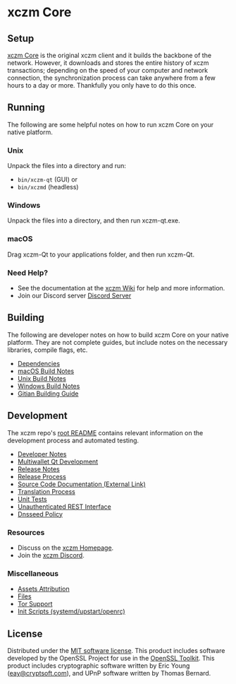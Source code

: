xczm Core
=============

Setup
---------------------
[xczm Core](https://masternodes.guru/) is the original xczm client and it builds the backbone of the network. However, it downloads and stores the entire history of xczm transactions; depending on the speed of your computer and network connection, the synchronization process can take anywhere from a few hours to a day or more. Thankfully you only have to do this once.

Running
---------------------
The following are some helpful notes on how to run xczm Core on your native platform.

### Unix

Unpack the files into a directory and run:

- `bin/xczm-qt` (GUI) or
- `bin/xczmd` (headless)

### Windows

Unpack the files into a directory, and then run xczm-qt.exe.

### macOS

Drag xczm-Qt to your applications folder, and then run xczm-Qt.

### Need Help?

* See the documentation at the [xczm Wiki](https://github.com/Masternodesguru/XCZM)
for help and more information.
* Join our Discord server [Discord Server](https://discord.gg/2F67SNssbV)

Building
---------------------
The following are developer notes on how to build xczm Core on your native platform. They are not complete guides, but include notes on the necessary libraries, compile flags, etc.

- [Dependencies](dependencies.md)
- [macOS Build Notes](build-osx.md)
- [Unix Build Notes](build-unix.md)
- [Windows Build Notes](build-windows.md)
- [Gitian Building Guide](gitian-building.md)

Development
---------------------
The xczm repo's [root README](/README.md) contains relevant information on the development process and automated testing.

- [Developer Notes](developer-notes.md)
- [Multiwallet Qt Development](multiwallet-qt.md)
- [Release Notes](release-notes.md)
- [Release Process](release-process.md)
- [Source Code Documentation (External Link)](https://github.com/Masternodesguru/XCZM)
- [Translation Process](translation_process.md)
- [Unit Tests](unit-tests.md)
- [Unauthenticated REST Interface](REST-interface.md)
- [Dnsseed Policy](dnsseed-policy.md)

### Resources
* Discuss on the [xczm Homepage](https://github.com/Masternodesguru/XCZM).
* Join the [xczm Discord](https://discord.gg/2F67SNssbV).

### Miscellaneous
- [Assets Attribution](assets-attribution.md)
- [Files](files.md)
- [Tor Support](tor.md)
- [Init Scripts (systemd/upstart/openrc)](init.md)

License
---------------------
Distributed under the [MIT software license](/COPYING).
This product includes software developed by the OpenSSL Project for use in the [OpenSSL Toolkit](https://www.openssl.org/). This product includes
cryptographic software written by Eric Young ([eay@cryptsoft.com](mailto:eay@cryptsoft.com)), and UPnP software written by Thomas Bernard.
